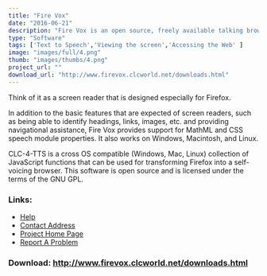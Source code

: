 ```yaml
---
title: "Fire Vox"
date: "2016-06-21"
description: "Fire Vox is an open source, freely available talking browser extension for the Firefox web browser."
type: "Software"
tags: ['Text to Speech','Viewing the screen','Accessing the Web' ]
image: "images/full/4.png"
thumb: "images/thumbs/4.png"
project_url: ""
download_url: "http://www.firevox.clcworld.net/downloads.html"
---
```

Think of it as a screen reader that is designed especially for Firefox.

In addition to the basic features that are expected of screen readers, such as being able to identify headings, links, images, etc. and providing navigational assistance, Fire Vox provides support for MathML and CSS speech module properties. It also works on Windows, Macintosh, and Linux.

CLC-4-TTS is a cross OS compatible (Windows, Mac, Linux) collection of JavaScript functions that can be used for transforming Firefox into a self-voicing browser. This software is open source and is licensed under the terms of the GNU GPL.

### Links:
- <a href="http://www.firevox.clcworld.net/developers.html">Help</a>
- <a href="mailto:clc@clcworld.net">Contact Address</a>
- <a href="http://www.firevox.clcworld.net/">Project Home Page</a>
- <a href="http://www.firevox.clcworld.net/developers.html">Report A Problem</a>

### Download: http://www.firevox.clcworld.net/downloads.html 